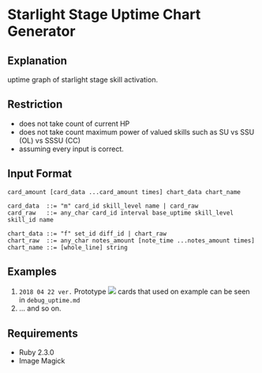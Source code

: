 # Starlight Stage Uptime Chart Generator
## Explanation
  uptime graph of starlight stage skill activation.

## Restriction
- does not take count of current HP
- does not take count maximum power of valued skills such as SU vs SSU (OL) vs SSSU (CC)
- assuming every input is correct.

## Input Format
```
card_amount [card_data ...card_amount times] chart_data chart_name

card_data  ::= "m" card_id skill_level name | card_raw
card_raw   ::= any_char card_id interval base_uptime skill_level skill_id name

chart_data ::= "f" set_id diff_id | chart_raw
chart_raw  ::= any_char notes_amount [note_time ...notes_amount times]
chart_name ::= [whole_line] string
```

## Examples
1. `2018 04 22 ver.` Prototype
  ![](https://cdn.discordapp.com/attachments/338119821868662785/437625369835732994/unknown.png)
  cards that used on example can be seen in `debug_uptime.md`
2. ... and so on.

## Requirements
- Ruby 2.3.0
- Image Magick

